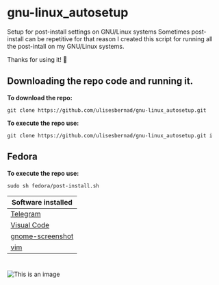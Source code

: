 # gnu-linux_autosetup
Setup for post-install settings on GNU/Linux systems
Sometimes post-install can be repetitive for that reason I created this script for running all the post-intall on my GNU/Linux systems.

Thanks for using it! :smiling_face_with_three_hearts:

## Downloading the repo code and running it.

**To download the repo:**
```
git clone https://github.com/ulisesbernad/gnu-linux_autosetup.git 
```

**To execute the repo use:**
```
git clone https://github.com/ulisesbernad/gnu-linux_autosetup.git i
```

## Fedora

**To execute the repo use:**
```
sudo sh fedora/post-install.sh
```

| **Software installed** | 
| ----------------------- |
| [Telegram](https://telegram.org/) |
| [Visual Code](https://code.visualstudio.com/) |
| [gnome-screenshot](https://help.gnome.org/users/gnome-help/stable/screen-shot-record.html.en) |
| [vim](https://www.vim.org/) |

#
![This is an image](https://es.wikipedia.org/wiki/GNU/Linux#/media/Archivo:Gnulinux.svg)

